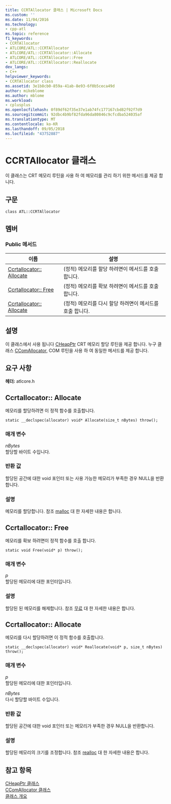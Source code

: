 ```yaml
---
title: CCRTAllocator 클래스 | Microsoft Docs
ms.custom: ''
ms.date: 11/04/2016
ms.technology:
- cpp-atl
ms.topic: reference
f1_keywords:
- CCRTAllocator
- ATLCORE/ATL::CCRTAllocator
- ATLCORE/ATL::CCRTAllocator::Allocate
- ATLCORE/ATL::CCRTAllocator::Free
- ATLCORE/ATL::CCRTAllocator::Reallocate
dev_langs:
- C++
helpviewer_keywords:
- CCRTAllocator class
ms.assetid: 3e1b8cb0-859a-41ab-8e93-6f0b5ceca49d
author: mikeblome
ms.author: mblome
ms.workload:
- cplusplus
ms.openlocfilehash: 0f89df62f35e37e1ab74fc177167cbd82f92f7d9
ms.sourcegitcommit: 92dbc4b9bf82fda96da80846c9cfcdba524035af
ms.translationtype: MT
ms.contentlocale: ko-KR
ms.lasthandoff: 09/05/2018
ms.locfileid: "43752887"
---
```

# <a name="ccrtallocator-class"></a>CCRTAllocator 클래스

이 클래스는 CRT 메모리 루틴을 사용 하 여 메모리를 관리 하기 위한 메서드를 제공 합니다.

## <a name="syntax"></a>구문

```
class ATL::CCRTAllocator
```

## <a name="members"></a>멤버

### <a name="public-methods"></a>Public 메서드

|이름|설명|
|----------|-----------------|
|[Ccrtallocator:: Allocate](#allocate)|(정적) 메모리를 할당 하려면이 메서드를 호출 합니다.|
|[Ccrtallocator:: Free](#free)|(정적) 메모리를 확보 하려면이 메서드를 호출 합니다.|
|[Ccrtallocator:: Allocate](#reallocate)|(정적) 메모리를 다시 할당 하려면이 메서드를 호출 합니다.|

## <a name="remarks"></a>설명

이 클래스에서 사용 됩니다 [CHeapPtr](../../atl/reference/cheapptr-class.md) CRT 메모리 할당 루틴을 제공 합니다. 누구 클래스 [CComAllocator](../../atl/reference/ccomallocator-class.md), COM 루틴을 사용 하 여 동일한 메서드를 제공 합니다.

## <a name="requirements"></a>요구 사항

**헤더:** atlcore.h

##  <a name="allocate"></a>  Ccrtallocator:: Allocate

메모리를 할당하려면 이 정적 함수를 호출합니다.

```
static __declspec(allocator) void* Allocate(size_t nBytes) throw();
```

### <a name="parameters"></a>매개 변수

*nBytes*  
할당할 바이트 수입니다.

### <a name="return-value"></a>반환 값

할당된 공간에 대한 void 포인터 또는 사용 가능한 메모리가 부족한 경우 NULL을 반환합니다.

### <a name="remarks"></a>설명

메모리를 할당합니다. 참조 [malloc](../../c-runtime-library/reference/malloc.md) 대 한 자세한 내용은 합니다.

##  <a name="free"></a>  Ccrtallocator:: Free

메모리를 확보 하려면이 정적 함수를 호출 합니다.

```
static void Free(void* p) throw();
```

### <a name="parameters"></a>매개 변수

*p*  
할당된 메모리에 대한 포인터입니다.

### <a name="remarks"></a>설명

할당된 된 메모리를 해제합니다. 참조 [무료](../../c-runtime-library/reference/free.md) 대 한 자세한 내용은 합니다.

##  <a name="reallocate"></a>  Ccrtallocator:: Allocate

메모리를 다시 할당하려면 이 정적 함수를 호출합니다.

```
static __declspec(allocator) void* Reallocate(void* p, size_t nBytes) throw();
```

### <a name="parameters"></a>매개 변수

*p*  
할당된 메모리에 대한 포인터입니다.

*nBytes*  
다시 할당할 바이트 수입니다.

### <a name="return-value"></a>반환 값

할당된 공간에 대한 void 포인터 또는 메모리가 부족한 경우 NULL을 반환합니다.

### <a name="remarks"></a>설명

할당된 메모리의 크기를 조정합니다. 참조 [realloc](../../c-runtime-library/reference/realloc.md) 대 한 자세한 내용은 합니다.

## <a name="see-also"></a>참고 항목

[CHeapPtr 클래스](../../atl/reference/cheapptr-class.md)   
[CComAllocator 클래스](../../atl/reference/ccomallocator-class.md)   
[클래스 개요](../../atl/atl-class-overview.md)
